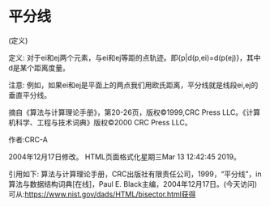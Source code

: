 # 平分线


(定义)



定义:
对于ei和ej两个元素，与ei和ej等距的点轨迹。即{p|d(p,ei)=d(p(ej)}，其中d是某个距离度量。



注意:
例如，如果ei和ej是平面上的两点我们用欧氏距离，平分线就是线段ei,ej的垂直平分线。


摘自《算法与计算理论手册》，第20-26页，版权©1999,CRC Press LLC。《计算机科学、工程与技术词典》版权©2000 CRC Press LLC。


作者:CRC-A







2004年12月17日修改。
HTML页面格式化星期三Mar 13 12:42:45 2019。



引用如下:
算法与计算理论手册，CRC出版社有限责任公司，1999，“平分线”，in
算法与数据结构词典[在线]，Paul E. Black主编，2004年12月17日。(今天访问)
可从:https://www.nist.gov/dads/HTML/bisector.html获得